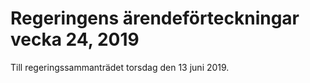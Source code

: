 # Regeringens ärendeförteckningar vecka 24, 2019

Till regeringssammanträdet torsdag den 13 juni 2019.
